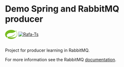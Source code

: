 # Demo Spring and RabbitMQ producer

<a href="https://spring.io/" target="_blank"><img align="center" alt="Spring" height="30" width="40" href="https://spring.io/" src="https://raw.githubusercontent.com/devicons/devicon/master/icons/spring/spring-original.svg"></a>
<a href="https://www.rabbitmq.com/" target="_blank"><img align="center" alt="Rafa-Ts" height="30" width="40" src="https://symbols.getvecta.com/stencil_94/4_rabbitmq-icon.ebf2e8b0c3.svg"></a>
##

Project for producer learning in RabbitMQ.

For more information see the RabbitMQ [documentation](https://www.rabbitmq.com/getstarted.html).
